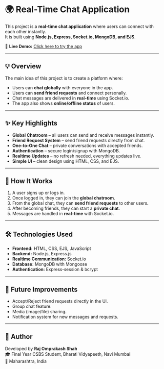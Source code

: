 # 🌍 Real-Time Chat Application 

This project is a **real-time chat application** where users can connect with each other instantly.  
It is built using **Node.js, Express, Socket.io, MongoDB, and EJS**.  

🔗 **Live Demo:** [Click here to try the app](https://chatify-sr2n.onrender.com/auth/login)

---

## 💡 Overview  

The main idea of this project is to create a platform where:  

- Users can **chat globally** with everyone in the app.  
- Users can **send friend requests** and connect personally.  
- Chat messages are delivered in **real-time** using Socket.io.  
- The app also shows **online/offline status** of users.  

---

## ✨ Key Highlights  

- **Global Chatroom** – all users can send and receive messages instantly.  
- **Friend Request System** – send friend requests directly from chat.  
- **One-to-One Chat** – private conversations with accepted friends.  
- **Authentication** – secure login/signup with MongoDB.  
- **Realtime Updates** – no refresh needed, everything updates live.  
- **Simple UI** – clean design using HTML, CSS, and EJS.  

---

## 🚀 How It Works  

1. A user signs up or logs in.  
2. Once logged in, they can join the **global chatroom**.  
3. From the global chat, they can **send friend requests** to other users.  
4. After becoming friends, they can start a **private chat**.  
5. Messages are handled in **real-time** with Socket.io.  

---

## 🛠️ Technologies Used  

- **Frontend:** HTML, CSS, EJS, JavaScript  
- **Backend:** Node.js, Express.js  
- **Realtime Communication:** Socket.io  
- **Database:** MongoDB with Mongoose  
- **Authentication:** Express-session & bcrypt  

---

## 📌 Future Improvements  

- Accept/Reject friend requests directly in the UI.  
- Group chat feature.  
- Media (image/file) sharing.  
- Notification system for new messages and requests.  

---

## 🧠 Author  

Developed by **Raj Omprakash Shah**  
🎓 Final Year CSBS Student, Bharati Vidyapeeth, Navi Mumbai  
📍 Maharashtra, India  